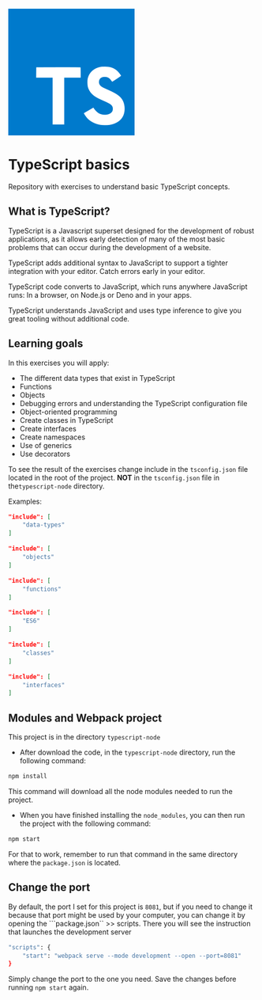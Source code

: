 ![TypeScript logo](./assets/images/typescript-logo.svg)

# TypeScript basics

Repository with exercises to understand basic TypeScript concepts.

## What is TypeScript?

TypeScript is a Javascript superset designed for the development of robust applications, as it allows early detection of many of the most basic problems that can occur during the development of a website.

TypeScript adds additional syntax to JavaScript to support a tighter integration with your editor. Catch errors early in your editor.

TypeScript code converts to JavaScript, which runs anywhere JavaScript runs: In a browser, on Node.js or Deno and in your apps.

TypeScript understands JavaScript and uses type inference to give you great tooling without additional code.

## Learning goals

In this exercises you will apply:

- The different data types that exist in TypeScript
- Functions
- Objects
- Debugging errors and understanding the TypeScript configuration file
- Object-oriented programming
- Create classes in TypeScript
- Create interfaces
- Create namespaces
- Use of generics
- Use decorators

To see the result of the exercises change include in the ```tsconfig.json``` file located in the root of the project. **NOT** in the ```tsconfig.json``` file in the```typescript-node``` directory.

Examples:

```json
"include": [
    "data-types"
]
```

```json
"include": [
    "objects"
]
```

```json
"include": [
    "functions"
]
```

```json
"include": [
    "ES6"
]
```

```json
"include": [
    "classes"
]
```

```json
"include": [
    "interfaces"
]
```

## Modules and Webpack project

This project is in the directory ```typescript-node```

- After download the code, in the ```typescript-node``` directory, run the following command:

```bash
npm install
```

This command will download all the node modules needed to run the project.

- When you have finished installing the ```node_modules```, you can then run the project with the following command:

```bash
npm start
```

For that to work, remember to run that command in the same directory where the ```package.json``` is located.

## Change the port

By default, the port I set for this project is ``8081``, but if you need to change it because that port might be used by your computer, you can change it by opening the ```package.json`` >> scripts. There you will see the instruction that launches the development server

```bash
"scripts": {
    "start": "webpack serve --mode development --open --port=8081"
}
```

Simply change the port to the one you need. Save the changes before running ```npm start``` again.
